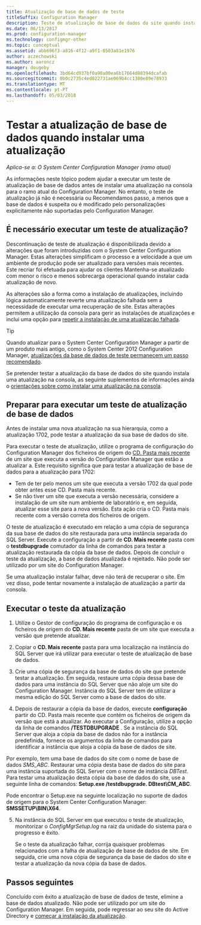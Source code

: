 ```yaml
---
title: Atualização de base de dados de teste
titleSuffix: Configuration Manager
description: Teste de atualização de base de dados do site quando instalar atualizações para o Configuration Manager.
ms.date: 06/13/2017
ms.prod: configuration-manager
ms.technology: configmgr-other
ms.topic: conceptual
ms.assetid: abb696f3-a816-4f12-a9f1-0503a81e1976
author: aczechowski
ms.author: aaroncz
manager: dougeby
ms.openlocfilehash: 3bd64cd937bf0a90a00ea6b17664d80394dcafab
ms.sourcegitcommit: 0b0c2735c4ed822731ae069b4cc1380e89e78933
ms.translationtype: MT
ms.contentlocale: pt-PT
ms.lasthandoff: 05/03/2018
---
```

# <a name="test-the-database-upgrade-when-installing-an-update"></a>Testar a atualização de base de dados quando instalar uma atualização

*Aplica-se a: O System Center Configuration Manager (ramo atual)*

As informações neste tópico podem ajudar a executar um teste de atualização de base de dados antes de instalar uma atualização na consola para o ramo atual do Configuration Manager. No entanto, o teste de atualização já não é necessária ou Recomendamos passo, a menos que a base de dados é suspeita ou é modificado pelo personalizações explicitamente não suportadas pelo Configuration Manager.

## <a name="do-i-need-to-run-a-test-upgrade"></a>É necessário executar um teste de atualização?
Descontinuação de teste de atualização é disponibilizada devido a alterações que foram introduzidas com o System Center Configuration Manager. Estas alterações simplificam o processo e a velocidade a que um ambiente de produção pode ser atualizado para versões mais recentes. Este recriar foi efetuada para ajudar os clientes Mantenha-se atualizado com menor o risco e menos sobrecarga operacional quando instalar cada atualização de novo.

As alterações são a forma como a instalação de atualizações, incluindo lógica automaticamente reverte uma atualização falhada sem a necessidade de executar uma recuperação de site. Estas alterações permitem a utilização da consola para gerir as instalações de atualizações e inclui uma opção para [repetir a instalação de uma atualização falhada](/sccm/core/servers/manage/install-in-console-updates#bkmk_retry).

> [!TIP]
> Quando atualizar para o System Center Configuration Manager a partir de um produto mais antigo, como o System Center 2012 Configuration Manager, [atualizações da base de dados de teste permanecem um passo recomendado](/sccm/core/servers/deploy/install/upgrade-to-configuration-manager#a-namebkmktesta-test-the-site-database-upgrade).

Se pretender testar a atualização da base de dados do site quando instala uma atualização na consola, as seguinte suplementos de informações ainda o [orientações sobre como instalar uma atualização na consola](/sccm/core/servers/manage/install-in-console-updates#a-namebkmkinstalla-install-in-console-updates).

## <a name="prepare-to-run-a-test-database-upgrade"></a>Preparar para executar um teste de atualização de base de dados  
Antes de instalar uma nova atualização na sua hierarquia, como a atualização 1702, pode testar a atualização da sua base de dados do site.

Para executar o teste de atualização, utilize o programa de configuração do Configuration Manager dos ficheiros de origem do [CD. Pasta mais recente](/sccm/core/servers/manage/the-cd.latest-folder) de um site que executa a versão do Configuration Manager que estão a atualizar a. Este requisito significa que para testar a atualização de base de dados para a atualização para 1702:
-   Tem de ter pelo menos um site que executa a versão 1702 da qual pode obter antes esse CD. Pasta mais recente.
-   Se não tiver um site que executa a versão necessária, considere a instalação de um site num ambiente de laboratório e, em seguida, atualizar esse site para a nova versão. Esta ação cria o CD. Pasta mais recente com a versão correta dos ficheiros de origem.

O teste de atualização é executado em relação a uma cópia de segurança da sua base de dados do site restaurada para uma instância separada do SQL Server.  Execute a configuração a partir de **CD. Mais recente** pasta com o **testdbupgrade** comutador da linha de comandos para testar a atualização restaurada da cópia da base de dados. Depois de concluir o teste da atualização, a base de dados atualizada é rejeitado. Não pode ser utilizado por um site do Configuration Manager.

Se uma atualização instalar falhar, deve não terá de recuperar o site. Em vez disso, pode tentar novamente a instalação de atualização a partir da consola.

##  <a name="run-the-test-upgrade"></a>Executar o teste da atualização    
1.  Utilize o Gestor de configuração do programa de configuração e os ficheiros de origem do **CD. Mais recente** pasta de um site que executa a versão que pretende atualizar.  

2.  Copiar o **CD. Mais recente** pasta para uma localização na instância do SQL Server que irá utilizar para executar o teste de atualização de base de dados.

3.  Crie uma cópia de segurança da base de dados do site que pretende testar a atualização. Em seguida, restaure uma cópia dessa base de dados para uma instância do SQL Server que não aloje um site do Configuration Manager. Instância do SQL Server tem de utilizar a mesma edição do SQL Server como a base de dados do site.  

4.  Depois de restaurar a cópia da base de dados, execute **configuração** partir do CD. Pasta mais recente que contém os ficheiros de origem da versão que está a atualizar. Ao executar a Configuração, utilize a opção da linha de comandos **/TESTDBUPGRADE** . Se a instância do SQL Server que aloja a cópia da base de dados não for a instância predefinida, fornece os argumentos da linha de comandos para identificar a instância que aloja a cópia da base de dados de site.   

  Por exemplo, tem uma base de dados do site com o nome de base de dados *SMS_ABC*. Restaurar uma cópia desta base de dados do site para uma instância suportada do SQL Server com o nome de instância *DBTest*. Para testar uma atualização desta cópia da base de dados do site, use a seguinte linha de comandos: **Setup.exe /testdbupgrade. DBtest\CM_ABC**.  

  Pode encontrar o Setup.exe na seguinte localização no suporte de dados de origem para o System Center Configuration Manager: **SMSSETUP\BIN\X64**.  

5.  Na instância do SQL Server em que executou o teste de atualização, monitorizar o *ConfigMgrSetup.log* na raiz da unidade do sistema para o progresso e êxito.  

     Se o teste da atualização falhar, corrija quaisquer problemas relacionados com a falha de atualização de base de dados de site. Em seguida, crie uma nova cópia de segurança da base de dados do site e testar a atualização da nova cópia da base de dados.  



## <a name="next-steps"></a>Passos seguintes
Concluído com êxito a atualização de base de dados de teste, elimine a base de dados atualizado. Não pode ser utilizado por um site do Configuration Manager. Em seguida, pode regressar ao seu site do Active Directory e [começar a instalação da atualização](/sccm/core/servers/manage/install-in-console-updates).

